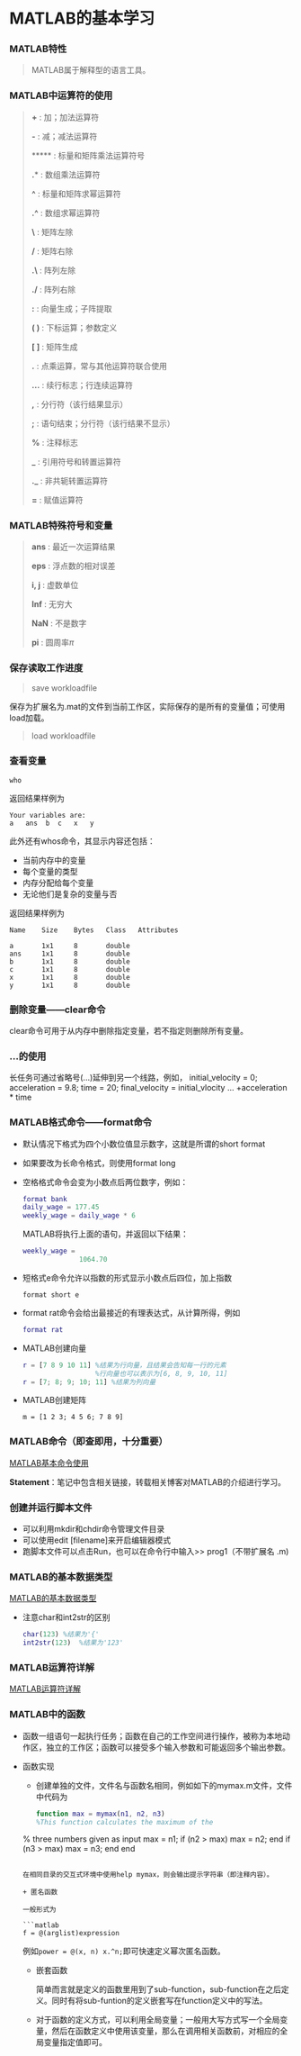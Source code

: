 # MATLAB的基本学习

### MATLAB特性

> MATLAB属于解释型的语言工具。

### MATLAB中运算符的使用

> **+**   :	加；加法运算符
>
> **-**    :	减；减法运算符
>
> *****   :	标量和矩阵乘法运算符号
>
> **.***	:	数组乘法运算符
>
> **^**    :	标量和矩阵求幂运算符
>
> **.^**   :	数组求幂运算符
>
> **\\**     :	矩阵左除
>
> **/**     :	矩阵右除
>
> **.\\**    :	阵列左除
>
> **./**    :	阵列右除
>
> **:**     :	向量生成；子阵提取
>
> **( )**   :	下标运算；参数定义
>
> **[ ]**   :	矩阵生成
>
> **.**      :	点乘运算，常与其他运算符联合使用
>
> **...**    :	续行标志；行连续运算符
>
> **,**      :	分行符（该行结果显示）
>
> **;**      :	语句结束；分行符（该行结果不显示）
>
> **%**    :	注释标志
>
> **_**      :	引用符号和转置运算符
>
> **._**     :    非共轭转置运算符
>
> **=**      :	赋值运算符

### MATLAB特殊符号和变量

> **ans**	:	最近一次运算结果
>
> **eps**	:	浮点数的相对误差
>
> **i, j**	:	虚数单位
>
> **Inf**	:	无穷大
>
> **NaN**	:	不是数字
>
> **pi**	:	圆周率$\pi$

### 保存读取工作进度

> save	workloadfile

保存为扩展名为.mat的文件到当前工作区，实际保存的是所有的变量值；可使用load加载。

> load	workloadfile

### 查看变量

	who

返回结果样例为

	Your variables are:
	a	ans	 b	c	x	y
此外还有whos命令，其显示内容还包括：

+ 当前内存中的变量
+ 每个变量的类型
+ 内存分配给每个变量
+ 无论他们是复杂的变量与否

返回结果样例为

	Name	Size	Bytes	Class	Attributes
	
	a		1x1		8		double
	ans		1x1		8		double
	b		1x1		8		double	
	c		1x1		8		double	
	x		1x1		8		double
	y		1x1		8		double
### 删除变量——clear命令

clear命令可用于从内存中删除指定变量，若不指定则删除所有变量。

### ...的使用

长任务可通过省略号(...)延伸到另一个线路，例如，
	initial_velocity = 0;
	acceleration = 9.8;
	time = 20;
	final_velocity = initial_vlocity ...
	          +acceleration * time

### MATLAB格式命令——format命令

+ 默认情况下格式为四个小数位值显示数字，这就是所谓的short format

+ 如果要改为长命令格式，则使用format long

+ 空格格式命令会变为小数点后两位数字，例如：

  ```Matlab
  format bank
  daily_wage = 177.45
  weekly_wage = daily_wage * 6
  ```

  MATLAB将执行上面的语句，并返回以下结果：

  ```matlab
  weekly_wage = 
  				1064.70
  ```

+ 短格式e命令允许以指数的形式显示小数点后四位，加上指数

  ```
  format short e
  ```

+ format rat命令会给出最接近的有理表达式，从计算所得，例如

  ```matlab
  format rat
  ```

+ MATLAB创建向量 

  ```matlab
  r = [7 8 9 10 11]	%结果为行向量，且结果会告知每一行的元素
  					%行向量也可以表示为[6, 8, 9, 10, 11]
  r = [7; 8; 9; 10; 11] %结果为列向量
  ```

+ MATLAB创建矩阵

  ```
  m = [1 2 3; 4 5 6; 7 8 9]
  ```

### MATLAB命令（即查即用，十分重要）

[MATLAB基本命令使用](https://www.w3cschool.cn/matlab/matlab-by7428gf.html)

**Statement**：笔记中包含相关链接，转载相关博客对MATLAB的介绍进行学习。

### 创建并运行脚本文件

+ 可以利用mkdir和chdir命令管理文件目录
+ 可以使用edit [filename]来开启编辑器模式
+ 跑脚本文件可以点击Run，也可以在命令行中输入>> prog1（不带扩展名 .m)

### MATLAB的基本数据类型

[MATLAB的基本数据类型](https://www.w3cschool.cn/matlab/matlab-ed7z28gh.html)

+ 注意char和int2str的区别

  ```matlab
  char(123)	%结果为'{'
  int2str(123)	%结果为'123'
  ```

### MATLAB运算符详解

[MATLAB运算符详解](https://www.w3cschool.cn/matlab/matlab-fms328gi.html)

### MATLAB中的函数

+ 函数一组语句一起执行任务；函数在自己的工作空间进行操作，被称为本地动作区，独立的工作区；函数可以接受多个输入参数和可能返回多个输出参数。

+ 函数实现

  + 创建单独的文件，文件名与函数名相同，例如如下的mymax.m文件，文件中代码为

    ```matlab
    function max = mymax(n1, n2, n3)
    %This function calculates the maximum of the
  % three numbers given as input
    max = n1;
    if (n2 > max)
        max = n2;
    end
    if (n3 > max)
        max = n3;
    end
    end
    ```
    
    在相同目录的交互式环境中使用help mymax，则会输出提示字符串（即注释内容）。
    
  + 匿名函数
  
    一般形式为
  
    ```matlab
    f = @(arglist)expression
    ```
  
    例如`power = @(x, n) x.^n;`即可快速定义幂次匿名函数。
  
  + 嵌套函数
  
    简单而言就是定义的函数里用到了sub-function，sub-function在之后定义。同时有将sub-funtion的定义嵌套写在function定义中的写法。
  
  + 对于函数的定义方式，可以利用全局变量；一般用大写方式写一个全局变量，然后在函数定义中使用该变量，那么在调用相关函数前，对相应的全局变量指定值即可。